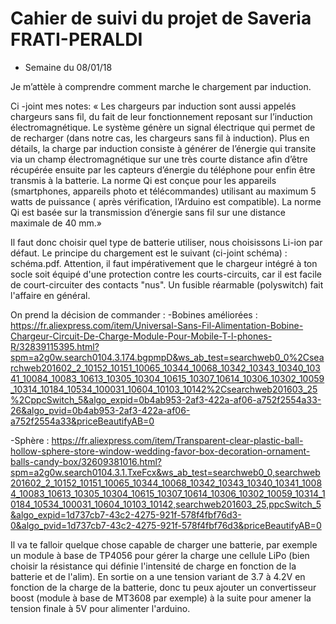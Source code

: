 # Cahier de suivi du projet de Saveria FRATI-PERALDI

* Semaine du 08/01/18

Je m’attèle à comprendre comment marche le chargement par induction.

Ci -joint mes notes: « Les chargeurs par induction sont aussi appelés chargeurs sans fil, du fait de leur fonctionnement reposant sur l’induction électromagnétique. Le système génère un signal électrique qui permet de de recharger (dans notre cas, les chargeurs sans fil à induction).
Plus en détails, la charge par induction consiste à générer de l’énergie qui transite via un champ électromagnétique sur une très courte distance afin d’être récupérée ensuite par les capteurs d’énergie du téléphone pour enfin être transmis à la batterie.
La norme Qi est conçue pour les appareils (smartphones, appareils photo et télécommandes) utilisant au maximum 5 watts de puissance ( après vérification, l’Arduino est compatible). La norme Qi est basée sur la transmission d’énergie sans fil sur une distance maximale de 40 mm.»

Il faut donc choisir quel type de batterie utiliser, nous choisissons Li-ion par défaut. Le principe du chargement est le suivant (ci-joint schéma) : schéma.pdf.
Attention, il faut impérativement que le chargeur intégré à ton socle soit équipé d'une protection contre les courts-circuits, car il est facile de court-circuiter des contacts "nus". Un fusible réarmable (polyswitch) fait l'affaire en général.

On prend la décision de commander :
-Bobines améliorées : https://fr.aliexpress.com/item/Universal-Sans-Fil-Alimentation-Bobine-Chargeur-Circuit-De-Charge-Module-Pour-Mobile-T-l-phones-R/32839115395.html?spm=a2g0w.search0104.3.174.bgpmpD&ws_ab_test=searchweb0_0%2Csearchweb201602_2_10152_10151_10065_10344_10068_10342_10343_10340_10341_10084_10083_10613_10305_10304_10615_10307_10614_10306_10302_10059_10314_10184_10534_100031_10604_10103_10142%2Csearchweb201603_25%2CppcSwitch_5&algo_expid=0b4ab953-2af3-422a-af06-a752f2554a33-26&algo_pvid=0b4ab953-2af3-422a-af06-a752f2554a33&priceBeautifyAB=0

-Sphère : https://fr.aliexpress.com/item/Transparent-clear-plastic-ball-hollow-sphere-store-window-wedding-favor-box-decoration-ornament-balls-candy-box/32609381016.html?spm=a2g0w.search0104.3.1.TxeFcx&ws_ab_test=searchweb0_0,searchweb201602_2_10152_10151_10065_10344_10068_10342_10343_10340_10341_10084_10083_10613_10305_10304_10615_10307_10614_10306_10302_10059_10314_10184_10534_100031_10604_10103_10142,searchweb201603_25,ppcSwitch_5&algo_expid=1d737cb7-43c2-4275-921f-578f4fbf76d3-0&algo_pvid=1d737cb7-43c2-4275-921f-578f4fbf76d3&priceBeautifyAB=0

Il va te falloir quelque chose capable de charger une batterie, par exemple un module à base de TP4056 pour gérer la charge une cellule LiPo (bien choisir la résistance qui définie l'intensité de charge en fonction de la batterie et de l'alim). 
En sortie on a une tension variant de 3.7 à 4.2V en fonction de la charge de la batterie, donc tu peux ajouter un convertisseur boost (module à base de MT3608 par exemple) à la suite pour amener la tension finale à 5V pour alimenter l'arduino.
